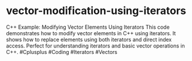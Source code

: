 # vector-modification-using-iterators
C++ Example: Modifying Vector Elements Using Iterators This code demonstrates how to modify vector elements in C++ using iterators. It shows how to replace elements using both iterators and direct index access. Perfect for understanding iterators and basic vector operations in C++.  #Cplusplus #Coding #Iterators #Vectors
